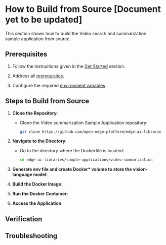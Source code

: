 # How to Build from Source [Document yet to be updated]

This section shows how to build the Video search and summarization sample application from source.

## Prerequisites
1. Follow the instructions given in the [Get Started](./get-started.md) section.

2. Address all [prerequisites](./get-started.md#-prerequisites).

3. Configure the required [environment variables](./get-started.md#️-setting-required-environment-variables). 

## Steps to Build from Source

1. **Clone the Repository**:
    - Clone the Video summarization Sample Application repository:
      ```bash
      git clone https://github.com/open-edge-platform/edge-ai-libraries.git
      ```

2. **Navigate to the Directory**:
    - Go to the directory where the Dockerfile is located:
      ```bash
      cd edge-ai-libraries/sample-applications/video-summarization
      ```

3. **Generate env file and create Docker\* volume to store the vision-language model**:


4. **Build the Docker Image**:


5. **Run the Docker Container**:


6. **Access the Application**:


## Verification


## Troubleshooting
